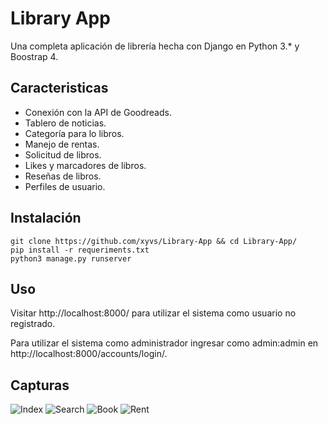 # Library App

Una completa aplicación de librería hecha con Django en Python 3.* y Boostrap 4.

## Caracteristicas

- Conexión con la API de Goodreads.
- Tablero de noticias.
- Categoría para lo libros.
- Manejo de rentas.
- Solicitud de libros.
- Likes y marcadores de libros.
- Reseñas de libros.
- Perfiles de usuario.

## Instalación

    git clone https://github.com/xyvs/Library-App && cd Library-App/
    pip install -r requeriments.txt
    python3 manage.py runserver

## Uso

Visitar http://localhost:8000/ para utilizar el sistema como usuario no registrado.

Para utilizar el sistema como administrador ingresar como admin:admin en http://localhost:8000/accounts/login/.

## Capturas

![Index](https://i.imgur.com/JYZ7nyH.png)
![Search](https://i.imgur.com/BmdqqGG.png)
![Book](https://i.imgur.com/wdNTwJW.png)
![Rent](https://i.imgur.com/93ZaYxv.png)
